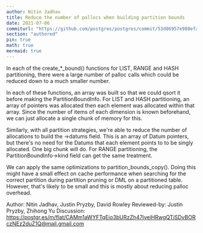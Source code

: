```yaml
---
author: Nitin Jadhav
title: Reduce the number of pallocs when building partition bounds
date: 2021-07-06
commiturl: "https://github.com/postgres/postgres/commit/53d86957e980efa06f15232b8cff430d4cc6dd64"
section: "authored"
pin: true
math: true
mermaid: true
---
```


In each of the create_*_bound() functions for LIST, RANGE and HASH
partitioning, there were a large number of palloc calls which could be
reduced down to a much smaller number.

In each of these functions, an array was built so that we could qsort it
before making the PartitionBoundInfo. For LIST and HASH partitioning, an
array of pointers was allocated then each element was allocated within
that array.  Since the number of items of each dimension is known
beforehand, we can just allocate a single chunk of memory for this.

Similarly, with all partition strategies, we're able to reduce the number
of allocations to build the ->datums field.  This is an array of Datum
pointers, but there's no need for the Datums that each element points to
to be singly allocated.  One big chunk will do.  For RANGE partitioning,
the PartitionBoundInfo->kind field can get the same treatment.

We can apply the same optimizations to partition_bounds_copy().  Doing
this might have a small effect on cache performance when searching for the
correct partition during partition pruning or DML on a partitioned table.
However, that's likely to be small and this is mostly about reducing
palloc overhead.

Author: Nitin Jadhav, Justin Pryzby, David Rowley
Reviewed-by: Justin Pryzby, Zhihong Yu
Discussion: https://postgr.es/m/flat/CAMm1aWYFTqEio3bURzZh47jveiHRwgQTiSDvBORczNEz2duZ1Q@mail.gmail.com